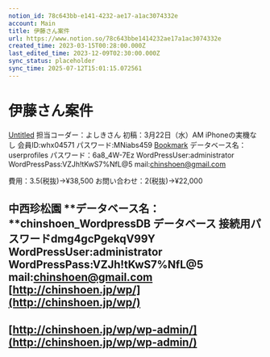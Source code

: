 ```yaml
---
notion_id: 78c643bb-e141-4232-ae17-a1ac3074332e
account: Main
title: 伊藤さん案件
url: https://www.notion.so/78c643bbe1414232ae17a1ac3074332e
created_time: 2023-03-15T00:28:00.000Z
last_edited_time: 2023-12-09T02:30:00.000Z
sync_status: placeholder
sync_time: 2025-07-12T15:01:15.072561
---
```

# 伊藤さん案件

  [Untitled](https://www.notion.so/ddf3d7ce76c047ad86dba438058dff2a) 
  担当コーダー：よしきさん
  初稿：3月22日（水）AM
  iPhoneの実機なし
  会員ID:whx04571
  パスワード:MNiabs459
  [Bookmark](https://secure.sakura.ad.jp/auth/login?url=https://secure.sakura.ad.jp/menu/top/index.php)
  データベース名：userprofiles
  パスワード：6a8_4W-7Ez
  WordPressUser:administrator
  WordPressPass:VZJh!tKwS7%NfL@5
  mail:chinshoen@gmail.com
  
  費用：3.5(税抜)→¥38,500
  お問い合わせ：2(税抜)→¥22,000
  
  中西珍松園
  **データベース名：**chinshoen_WordpressDB
  **データベース 接続用パスワード**dmg4gcPgekqV99Y
  WordPressUser:administrator
  WordPressPass:VZJh!tKwS7%NfL@5
  mail:chinshoen@gmail.com
  [http://chinshoen.jp/wp/](http://chinshoen.jp/wp/)
  ---
  [http://chinshoen.jp/wp/wp-admin/](http://chinshoen.jp/wp/wp-admin/)
  ---
  
  